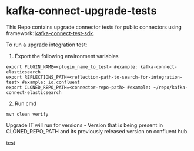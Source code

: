 # kafka-connect-upgrade-tests
This Repo contains upgrade connector tests for public connectors using framework: [kafka-connect-test-sdk](https://github.com/confluentinc/kafka-connect-test-sdk).

To run a upgrade integration test:

1. Export the following environment variables
```shell
export PLUGIN_NAME=<plugin_name_to_test> #example: kafka-connect-elasticsearch
export REFLECTIONS_PATH=<reflection-path-to-search-for-integration-test> #example: io.confluent
export CLONED_REPO_PATH=<connector-repo-path> #example: ~/repo/kafka-connect-elasticsearch
```
2. Run cmd
```shell
mvn clean verify
```
Upgrade IT will run for versions - Version that is being present in CLONED_REPO_PATH and its previously released version on confluent hub.

test
